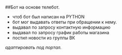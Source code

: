 ##Бот на основе телебот.

* чтоб бот был написан на PYTHON
* бот мог выдавать ответы при обращении к нему.
* выдавал по запросу контактную информацию
* выдавал по запросу график работы магазина
* постил новости из группы ВК

*адаптировать под портал.*
